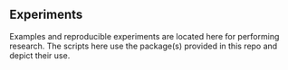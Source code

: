 ## Experiments

Examples and reproducible experiments are located here for performing research.
The scripts here use the package(s) provided in this repo and depict their use.
